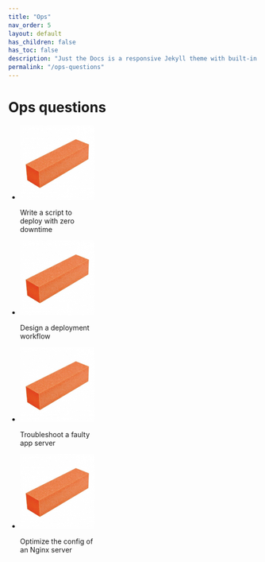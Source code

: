 ```yaml
---
title: "Ops"
nav_order: 5
layout: default
has_children: false
has_toc: false
description: "Just the Docs is a responsive Jekyll theme with built-in search that is easily customizable and hosted on GitHub Pages."
permalink: "/ops-questions"
---
```



# Ops questions

<ul class="list-style-none">
    <li class="d-inline-block v-align-top mr-4" style="width: 150px;">
        <img src="/ops/q1/cover.png" />
        <p>Write a script to deploy with zero downtime</p>
    </li>
    <li class="d-inline-block v-align-top mr-4" style="width: 150px;">
        <img src="/ops/q2/cover.png" />
        <p>Design a deployment workflow</p>
    </li>
    <li class="d-inline-block v-align-top mr-4" style="width: 150px;">
        <img src="/ops/q3/cover.png" />
        <p>Troubleshoot a faulty app server</p>
    </li>
    <li class="d-inline-block v-align-top mr-4" style="width: 150px;">
        <img src="/ops/q4/cover.png" />
        <p>Optimize the config of an Nginx server</p>
    </li>
</ul>
